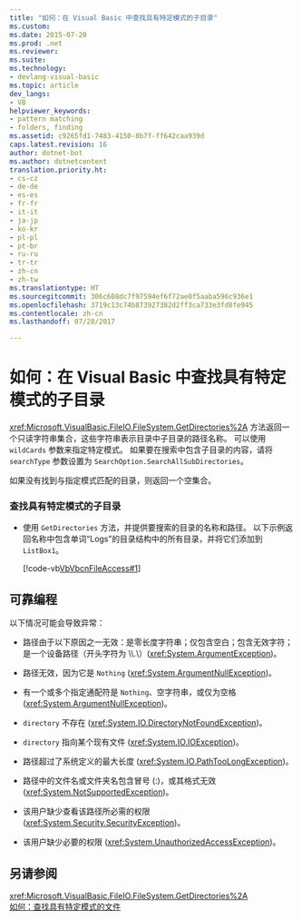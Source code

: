 ```yaml
---
title: "如何：在 Visual Basic 中查找具有特定模式的子目录"
ms.custom: 
ms.date: 2015-07-20
ms.prod: .net
ms.reviewer: 
ms.suite: 
ms.technology:
- devlang-visual-basic
ms.topic: article
dev_langs:
- VB
helpviewer_keywords:
- pattern matching
- folders, finding
ms.assetid: c9265fd1-7483-4150-8b7f-ff642caa939d
caps.latest.revision: 16
author: dotnet-bot
ms.author: dotnetcontent
translation.priority.ht:
- cs-cz
- de-de
- es-es
- fr-fr
- it-it
- ja-jp
- ko-kr
- pl-pl
- pt-br
- ru-ru
- tr-tr
- zh-cn
- zh-tw
ms.translationtype: HT
ms.sourcegitcommit: 306c608dc7f97594ef6f72ae0f5aaba596c936e1
ms.openlocfilehash: 3719c13c74b873927382d2ff3ca733e3fd8fe945
ms.contentlocale: zh-cn
ms.lasthandoff: 07/28/2017

---
```

# <a name="how-to-find-subdirectories-with-a-specific-pattern-in-visual-basic"></a>如何：在 Visual Basic 中查找具有特定模式的子目录
<xref:Microsoft.VisualBasic.FileIO.FileSystem.GetDirectories%2A> 方法返回一个只读字符串集合，这些字符串表示目录中子目录的路径名称。 可以使用 `wildCards` 参数来指定特定模式。 如果要在搜索中包含子目录的内容，请将 `searchType` 参数设置为 `SearchOption.SearchAllSubDirectories`。  
  
 如果没有找到与指定模式匹配的目录，则返回一个空集合。  
  
### <a name="to-find-subdirectories-with-a-specific-pattern"></a>查找具有特定模式的子目录  
  
-   使用 `GetDirectories` 方法，并提供要搜索的目录的名称和路径。 以下示例返回名称中包含单词“Logs”的目录结构中的所有目录，并将它们添加到 `ListBox1`。  
  
     [!code-vb[VbVbcnFileAccess#1](../../../../visual-basic/developing-apps/programming/drives-directories-files/codesnippet/VisualBasic/how-to-find-subdirectories-with-a-specific-pattern_1.vb)]  
  
## <a name="robust-programming"></a>可靠编程  
 以下情况可能会导致异常：  
  
-   路径由于以下原因之一无效：是零长度字符串；仅包含空白；包含无效字符；是一个设备路径（开头字符为 \\\\.\\）(<xref:System.ArgumentException>)。  
  
-   路径无效，因为它是 `Nothing` (<xref:System.ArgumentNullException>)。  
  
-   有一个或多个指定通配符是 `Nothing`、空字符串，或仅为空格 (<xref:System.ArgumentNullException>)。  
  
-   `directory` 不存在 (<xref:System.IO.DirectoryNotFoundException>)。  
  
-   `directory` 指向某个现有文件 (<xref:System.IO.IOException>)。  
  
-   路径超过了系统定义的最大长度 (<xref:System.IO.PathTooLongException>)。  
  
-   路径中的文件名或文件夹名包含冒号 (:)，或其格式无效 (<xref:System.NotSupportedException>)。  
  
-   该用户缺少查看该路径所必需的权限 (<xref:System.Security.SecurityException>)。  
  
-   该用户缺少必要的权限 (<xref:System.UnauthorizedAccessException>)。  
  
## <a name="see-also"></a>另请参阅  
 <xref:Microsoft.VisualBasic.FileIO.FileSystem.GetDirectories%2A>   
 [如何：查找具有特定模式的文件](../../../../visual-basic/developing-apps/programming/drives-directories-files/how-to-find-files-with-a-specific-pattern.md)

